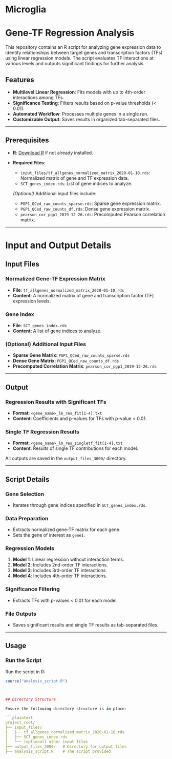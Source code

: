 # Microglia

# Gene-TF Regression Analysis

This repository contains an R script for analyzing gene expression data to identify relationships between target genes and transcription factors (TFs) using linear regression models. The script evaluates TF interactions at various levels and outputs significant findings for further analysis.

## Features

- **Multilevel Linear Regression**: Fits models with up to 4th-order interactions among TFs.
- **Significance Testing**: Filters results based on p-value thresholds (< 0.01).
- **Automated Workflow**: Processes multiple genes in a single run.
- **Customizable Output**: Saves results in organized tab-separated files.

---

## Prerequisites

- **R**: [Download R](https://www.r-project.org/) if not already installed.
- **Required Files**:
  - `input_files/tf_allgenes_normalized_matrix_2020-01-10.rds`: Normalized matrix of gene and TF expression data.
  - `SCT_genes_index.rds`: List of gene indices to analyze.

  *(Optional)* Additional input files include:
  - `PGP1_QCed_raw_counts_sparse.rds`: Sparse gene expression matrix.
  - `PGP1_QCed_raw_counts_df.rds`: Dense gene expression matrix.
  - `pearson_cor_pgp1_2019-12-26.rds`: Precomputed Pearson correlation matrix.

---

# Input and Output Details

## Input Files

### Normalized Gene-TF Expression Matrix
- **File**: `tf_allgenes_normalized_matrix_2020-01-10.rds`  
- **Content**: A normalized matrix of gene and transcription factor (TF) expression levels.

### Gene Index
- **File**: `SCT_genes_index.rds`  
- **Content**: A list of gene indices to analyze.

### (Optional) Additional Input Files
- **Sparse Gene Matrix**: `PGP1_QCed_raw_counts_sparse.rds`
- **Dense Gene Matrix**: `PGP1_QCed_raw_counts_df.rds`
- **Precomputed Correlation Matrix**: `pearson_cor_pgp1_2019-12-26.rds`

---

## Output

### Regression Results with Significant TFs
- **Format**: `<gene_name>_lm_res_fit[1-4].txt`  
- **Content**: Coefficients and p-values for TFs with p-value < 0.01.

### Single TF Regression Results
- **Format**: `<gene_name>_lm_res_singletf_fit[1-4].txt`  
- **Content**: Results of single TF contributions for each model.

All outputs are saved in the `output_files_3000/` directory.

---

## Script Details

### Gene Selection
- Iterates through gene indices specified in `SCT_genes_index.rds`.

### Data Preparation
- Extracts normalized gene-TF matrix for each gene.
- Sets the gene of interest as `gene1`.

### Regression Models
1. **Model 1**: Linear regression without interaction terms.
2. **Model 2**: Includes 2nd-order TF interactions.
3. **Model 3**: Includes 3rd-order TF interactions.
4. **Model 4**: Includes 4th-order TF interactions.

### Significance Filtering
- Extracts TFs with p-values < 0.01 for each model.

### File Outputs
- Saves significant results and single TF results as tab-separated files.

---

## Usage

### Run the Script
Run the script in R:

```r
source("analysis_script.R")



## Directory Structure

Ensure the following directory structure is in place:

```plaintext
project_root/
├── input_files/
│   ├── tf_allgenes_normalized_matrix_2020-01-10.rds
│   ├── SCT_genes_index.rds
│   └── (optional) other input files
├── output_files_3000/   # Directory for output files
├── analysis_script.R    # The script provided
